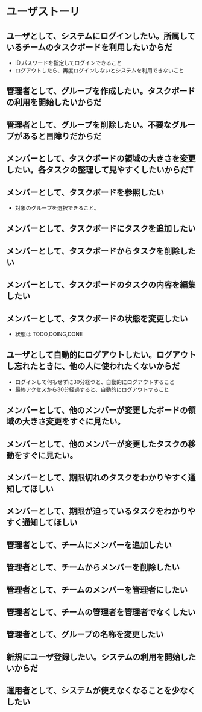 # ユーザストーリ


## ユーザとして、システムにログインしたい。所属しているチームのタスクボードを利用したいからだ
- ID,パスワードを指定してログインできること
- ログアウトしたら、再度ログインしないとシステムを利用できないこと
## 管理者として、グループを作成したい。タスクボードの利用を開始したいからだ
## 管理者として、グループを削除したい。不要なグループがあると目障りだからだ
## メンバーとして、タスクボードの領域の大きさを変更したい。各タスクの整理して見やすくしたいからだT
## メンバーとして、タスクボードを参照したい
- 対象のグループを選択できること。
## メンバーとして、タスクボードにタスクを追加したい
## メンバーとして、タスクボードからタスクを削除したい
## メンバーとして、タスクボードのタスクの内容を編集したい


## メンバーとして、タスクボードの状態を変更したい
- 状態は TODO,DOING,DONE


## ユーザとして自動的にログアウトしたい。ログアウトし忘れたときに、他の人に使われたくないからだ
- ログインして何もせずに30分経つと、自動的にログアウトすること
- 最終アクセスから30分経過すると、自動的にログアウトすること
## メンバーとして、他のメンバーが変更したボードの領域の大きさ変更をすぐに見たい。
## メンバーとして、他のメンバーが変更したタスクの移動をすぐに見たい。
## メンバーとして、期限切れのタスクをわかりやすく通知してほしい
## メンバーとして、期限が迫っているタスクをわかりやすく通知してほしい
## 管理者として、チームにメンバーを追加したい
## 管理者として、チームからメンバーを削除したい
## 管理者として、チームのメンバーを管理者にしたい
## 管理者として、チームの管理者を管理者でなくしたい
## 管理者として、グループの名称を変更したい
## 新規にユーザ登録したい。システムの利用を開始したいからだ

## 運用者として、システムが使えなくなることを少なくしたい
